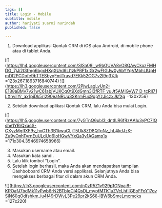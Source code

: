 ```yaml
---
tags: []
title: Login - Mobile
subtitle: mobile
author: hariyati suarni nurindah
published: false

---
```

1. Download applikasi Qontak CRM di iOS atau Android, di mobile phone atau di tablet Anda.

![](https://lh4.googleusercontent.com/SISa08l_w9bGUVA8vO8QAwCkozFMHDG_7jJi2t3fmg6bgxHXqXUrd6Ll1zkPBF1xIGr2wFtGJw0yAbYYqVMbhLIUpHmDI2PCDofe9bTTESbyqFmITravd7EKk52OG7v2I9q37Jk =123x267.1863716840744) ![](https://lh3.googleusercontent.com/2PjwLagLvUn2-E188aBMv7v21wC61abjVUKCqOt9XdGmn3I3fRTF_vuJt5AMIGyW7_D_tcRiI71LXnviIYr_ax1piDk5rI290eaNRUu3SKrmFux9gpYzJiczxJkfXg =130x256)

2. Setelah download aplikasi Qontak CRM, lalu Anda bisa mulai Login.

![](https://lh5.googleusercontent.com/7yGTnQ6ubl3_dntILR6fRzAAIu3yPC7IQshe1YRrQxacS-CXyzMgfIXF9v_hxGTh3B1kwuCLjT5Uk8ZD8QTqNz_hL4kdJzK-Zu9yOnhTyrnEuULdUq6IoHGwVYxQa3y1AGamp1s =171x304.3546974658966)

3. Masukan username atau email.
4. Masukan kata sandi.
5. Lalu klik tombol “Login”.
6. Setelah login berhasil, maka Anda akan mendapatkan tampilan Dashboboard CRM Anda versi applikasi. Selanjutnya Anda bisa mengakses berbagai fitur di dalam akun CRM Anda.

![](https://lh3.googleusercontent.com/n0zR5Z1v929p1GNpai8-KPOafJ7bdMk11vPwb6rN2BTbIeCI4QsDj_mypfMTK1uZVcLhflIGEoFFoY17ovSiN60qOdfshkm_iu4f49rDWvL3Pe29pr2kS68-lBW6bSmeLmcmcks =127x220)